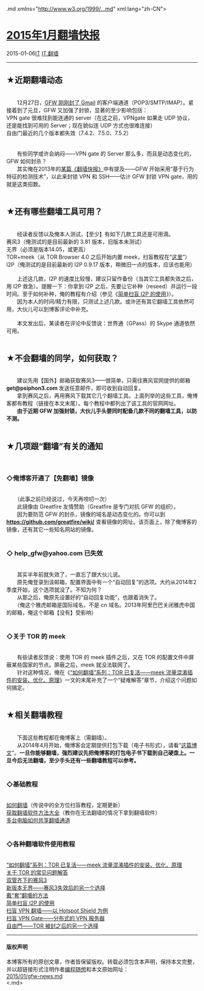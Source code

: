 <!DOCTYPE.md>
.md xmlns="http://www.w3.org/1999/...md" xml:lang="zh-CN">
<head>
<meta http-equiv="Content-Type" content="text.md; charset=utf-8" />
<meta name="generator" content="Python script by program.think@gmail.com" />
<meta name="provider" content="program-think.blogspot.com" />
<link type="text/css" rel="stylesheet" href="../../css/program-think.css" />
<title>2015年1月翻墙快报 - 编程随想的博客</title>
</head>
<body>
<div id="main" style="width:100%;">
<h1><a href="../../index.md" title="回到首页">2015年1月翻墙快报</a></h1>
<div class="post-info"><span class="date-header">2015-01-06</span><a href="../../tags/IT.md" class="tag">IT</a> <a href="../../tags/IT.E7BFBBE5A299.md" class="tag">IT.翻墙</a> </div>
<hr>
<div class="post">
<h2>★近期翻墙动态</h2><br />&#12288;&#12288;12月27日，<a href="../../2014/12/weekly-share-78.md">GFW 刚刚封了 Gmail</a> 的客户端通道（POP3/SMTP/IMAP）。紧接着到了元旦，GFW 又加强了封锁，显著的至少影响包括：<br />VPN gate 很难找到能连通的 server（在这之前，VPNgate 如果走 UDP 协议，还是能找到可用的 Server；现在貌似连 UDP 方式也很难连接）<br />自由门最近的几个版本都失效（7.4.2、7.5.0、7.5.2）<br /><a name='more'></a><!--program-think--><br /><br />&#12288;&#12288;有些同学或许会纳闷——VPN gate 的 Server 那么多，而且是动态变化的，GFW 如何封杀？<br />&#12288;&#12288;其实俺在2013年的<a href="../../2013/01/gfw-news.md">某篇《翻墙快报》</a>中有提及——GFW 开始采用“基于行为特征的检测技术”，以此来封锁 VPN 和 SSH——估计 GFW 封锁 VPN gate，用的就是这类招数。<br /><br /><h2>★还有哪些翻墙工具可用？</h2><br />&#12288;&#12288;经读者反馈以及俺本人测试，【至少】有如下几款工具还是可用滴。<br />赛风3（俺测试的是目前最新的 3.81 版本，旧版本未测试）<br />无界（必须是版本14.05，或更高）<br />TOR+meek（从 TOR Browser 4.0 之后开始内置 meek，扫盲教程在“<a href="../../2014/10/gfw-tor-meek.md">这里</a>”）<br />I2P（俺测试的是目前最新的 I2P 0.9.17 版本，稍微旧一点的版本，应该也能用）<br /><br />&#12288;&#12288;上述这几款，I2P 的速度比较慢，建议只留作备份（当其它工具都失效之后，用 I2P 救急）。提醒一下：你拿到 I2P 之后，先要让它补种（reseed）并运行一段时间。至于如何补种，俺的教程有介绍（参见《<a href="../../2012/06/gfw-i2p.md">简单扫盲 I2P 的使用</a>》）。<br />&#12288;&#12288;因为本人的时间/精力有限，只测试上述几款。或许还有其它翻墙工具依然可用，大伙儿可以到博客评论中补充。<br /><br />&#12288;&#12288;本文发出后，某读者在评论中反馈说：世界通（GPass）的 Skype 通道依然可用。<br /><br /><h2>★不会翻墙的同学，如何获取？</h2><br />&#12288;&#12288;建议先用【国外】邮箱获取赛风3——很简单，只需往赛风官网提供的邮箱<b> get@psiphon3.com </b>发送任意邮件，即可收到自动回复。<br />&#12288;&#12288;拿到赛风之后，再用赛风下载其它几个翻墙工具。上面列举的这些工具，俺博客都有教程（链接在本文末尾）。每个教程中都列出了该工具的官网网址。<br />&#12288;&#12288;<b>由于近期 GFW 加强封锁，大伙儿手头要同时配备几款不同的翻墙工具，以防不测。</b><br /><br /><h2>★几项跟“翻墙”有关的通知</h2><br /><h3>◇俺博客开通了【免翻墙】镜像</h3><br />&#12288;&#12288;（此事之前已经说过，今天再唠叨一次）<br />&#12288;&#12288;此镜像由 Greatfire 友情赞助（Greatfire 是专门对抗 GFW 的组织）。<br />&#12288;&#12288;因为要防范 GFW 的封杀，镜像的域名是动态变化的。你可以到 <b><a href="https://github.com/greatfire/wiki/" target="_blank" rel="nofollow">https://github.com/greatfire/wiki/</a></b> 查看镜像的网址。该页面上，除了俺博客的镜像，还有其它一些知名网站的镜像。<br /><br /><h3>◇ help_gfw@yahoo.com 已失效</h3><br />&#12288;&#12288;其实半年前就失效了，一直忘了跟大伙儿说。<br />&#12288;&#12288;原先俺登录到该邮箱，配置界面中有一个“自动回复”的选项。大约从2014年2季度开始，这个选项就没了。不知为何？<br />&#12288;&#12288;从那之后，俺原先设置好的“自动回复功能”，也跟着消失了。<br />&#12288;&#12288;（俺这个雅虎邮箱是国际域名，不是 cn 域名。2013年阿里巴巴关闭雅虎中国的邮箱，俺这个邮箱【没有】受影响）<br /><br /><h3>◇关于 TOR 的 meek</h3><br />&#12288;&#12288;有些读者反馈说：使用 TOR 的 meek 插件之后，又在 TOR 的配置文件中屏蔽某些国家的节点。屏蔽之后，meek 就没法联网了。<br />&#12288;&#12288;针对这种情况，俺在《<a href="../../2014/10/gfw-tor-meek.md">“如何翻墙”系列：TOR 已复活——meek 流量混淆插件的安装、优化、原理</a>》一文的末尾补充了一个“疑难解答”章节，介绍这个问题如何搞定。<br /><br /><h2>★相关翻墙教程</h2><br />&#12288;&#12288;下面这些教程都在俺博客上（需翻墙）。<br />&#12288;&#12288;从2014年4月开始，俺博客会定期提供打包下载（电子书形式），请看“<a href="../../2014/04/blog-ebook.md">这篇博文</a>”。<b>一旦你能够翻墙，强烈建议先把俺博客的打包电子书下载到自己硬盘上。一旦今后无法翻墙，至少手头还有一些翻墙教程可以参考。</b><br /><br /><h3>◇基础教程</h3><br /><a href="../../2009/05/how-to-break-through-gfw.md">如何翻墙</a>（传说中的全方位扫盲教程，定期更新）<br /><a href="../../2011/03/how-to-get-gfw-tools.md">获取翻墙软件方法大全</a>（教你在无法翻墙的情况下拿到翻墙软件）<br /><a href="../../2013/01/cross-host-use-gfw-tool.md">多台电脑如何共享翻墙通道</a><br /><br /><h3>◇各种翻墙软件使用教程</h3><br /><a href="../../2014/10/gfw-tor-meek.md">“如何翻墙”系列：TOR 已复活——meek 流量混淆插件的安装、优化、原理</a><br /><a href="../../2013/11/tor-faq.md">关于 TOR 的常见问题解答</a><br /><a href="../../2011/10/gfw-psiphon.md">双管齐下的赛风3</a><br /><a href="../../2011/12/gfw-wujie.md">新版本无界——赛风3失效后的另一个选择</a><br /><a href="../../2009/09/break-through-gfw-with-tor.md">戴“套”翻墻的方法</a><br /><a href="../../2012/06/gfw-i2p.md">简单扫盲 I2P 的使用</a><br /><a href="../../2011/09/gfw-vpn-hotspot-shield.md">扫盲 VPN 翻墙——以 Hotspot Shield 为例</a><br /><a href="../../2013/04/gfw-vpngate.md">扫盲 VPN Gate——分布式的 VPN 服务器</a><br /><a href="../../2010/03/choose-free-gate.md">自由門——TOR 被封之后的另一个选择</a><div class="blogger-post-footer">
</div>
<hr>
<div class="copyright">
<h4>版权声明</h4>
本博客所有的原创文章，作者皆保留版权。转载必须包含本声明，保持本文完整，并以超链接形式注明作者<a href="mailto:program.think@gmail.com">编程随想</a>和本文原始网址：<br>
<a href="2015/01/gfw-news.md">2015/01/gfw-news.md</a>
</div>
</div>
</body>
<.md>
